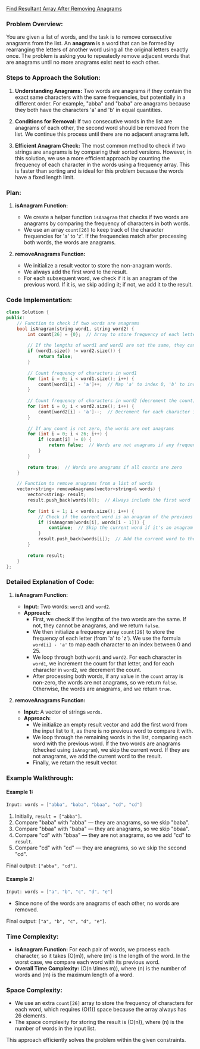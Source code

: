[Find Resultant Array After Removing Anagrams](https://leetcode.com/problems/find-resultant-array-after-removing-anagrams/description/)


### Problem Overview:
You are given a list of words, and the task is to remove consecutive anagrams from the list. An **anagram** is a word that can be formed by rearranging the letters of another word using all the original letters exactly once. The problem is asking you to repeatedly remove adjacent words that are anagrams until no more anagrams exist next to each other.

### Steps to Approach the Solution:

1. **Understanding Anagrams:**
   Two words are anagrams if they contain the exact same characters with the same frequencies, but potentially in a different order. For example, "abba" and "baba" are anagrams because they both have the characters 'a' and 'b' in equal quantities.

2. **Conditions for Removal:**
   If two consecutive words in the list are anagrams of each other, the second word should be removed from the list. We continue this process until there are no adjacent anagrams left.

3. **Efficient Anagram Check:**
   The most common method to check if two strings are anagrams is by comparing their sorted versions. However, in this solution, we use a more efficient approach by counting the frequency of each character in the words using a frequency array. This is faster than sorting and is ideal for this problem because the words have a fixed length limit.

### Plan:
1. **isAnagram Function:**
   - We create a helper function `isAnagram` that checks if two words are anagrams by comparing the frequency of characters in both words.
   - We use an array `count[26]` to keep track of the character frequencies for 'a' to 'z'. If the frequencies match after processing both words, the words are anagrams.

2. **removeAnagrams Function:**
   - We initialize a result vector to store the non-anagram words.
   - We always add the first word to the result.
   - For each subsequent word, we check if it is an anagram of the previous word. If it is, we skip adding it; if not, we add it to the result.

### Code Implementation:

```cpp
class Solution {
public:
    // Function to check if two words are anagrams
    bool isAnagram(string word1, string word2) {
        int count[26] = {0};  // Array to store frequency of each letter
        
        // If the lengths of word1 and word2 are not the same, they can't be anagrams
        if (word1.size() != word2.size()) {
            return false;
        }
        
        // Count frequency of characters in word1
        for (int i = 0; i < word1.size(); i++) {
            count[word1[i] - 'a']++;  // Map 'a' to index 0, 'b' to index 1, ..., 'z' to index 25
        }
        
        // Count frequency of characters in word2 (decrement the count)
        for (int i = 0; i < word2.size(); i++) {
            count[word2[i] - 'a']--;  // Decrement for each character in word2
        }
        
        // If any count is not zero, the words are not anagrams
        for (int i = 0; i < 26; i++) {
            if (count[i] != 0) {
                return false;  // Words are not anagrams if any frequency doesn't match
            }
        }
        
        return true;  // Words are anagrams if all counts are zero
    }

    // Function to remove anagrams from a list of words
    vector<string> removeAnagrams(vector<string>& words) {
        vector<string> result;
        result.push_back(words[0]);  // Always include the first word
        
        for (int i = 1; i < words.size(); i++) {
            // Check if the current word is an anagram of the previous one
            if (isAnagram(words[i], words[i - 1])) {
                continue;  // Skip the current word if it's an anagram
            }
            result.push_back(words[i]);  // Add the current word to the result
        }
        
        return result;
    }
};
```

### Detailed Explanation of Code:

1. **isAnagram Function:**
   - **Input:** Two words: `word1` and `word2`.
   - **Approach:**
     - First, we check if the lengths of the two words are the same. If not, they cannot be anagrams, and we return `false`.
     - We then initialize a frequency array `count[26]` to store the frequency of each letter (from 'a' to 'z'). We use the formula `word[i] - 'a'` to map each character to an index between 0 and 25.
     - We loop through both `word1` and `word2`. For each character in `word1`, we increment the count for that letter, and for each character in `word2`, we decrement the count.
     - After processing both words, if any value in the `count` array is non-zero, the words are not anagrams, so we return `false`. Otherwise, the words are anagrams, and we return `true`.

2. **removeAnagrams Function:**
   - **Input:** A vector of strings `words`.
   - **Approach:**
     - We initialize an empty result vector and add the first word from the input list to it, as there is no previous word to compare it with.
     - We loop through the remaining words in the list, comparing each word with the previous word. If the two words are anagrams (checked using `isAnagram`), we skip the current word. If they are not anagrams, we add the current word to the result.
     - Finally, we return the result vector.

### Example Walkthrough:

#### Example 1:
```cpp
Input: words = ["abba", "baba", "bbaa", "cd", "cd"]
```

1. Initially, `result = ["abba"]`.
2. Compare "baba" with "abba" — they are anagrams, so we skip "baba".
3. Compare "bbaa" with "baba" — they are anagrams, so we skip "bbaa".
4. Compare "cd" with "bbaa" — they are not anagrams, so we add "cd" to `result`.
5. Compare "cd" with "cd" — they are anagrams, so we skip the second "cd".

Final output: `["abba", "cd"]`.

#### Example 2:
```cpp
Input: words = ["a", "b", "c", "d", "e"]
```

- Since none of the words are anagrams of each other, no words are removed.

Final output: `["a", "b", "c", "d", "e"]`.

### Time Complexity:
- **isAnagram Function:** For each pair of words, we process each character, so it takes \(O(m)\), where \(m\) is the length of the word. In the worst case, we compare each word with its previous word.
- **Overall Time Complexity:** \(O(n \times m)\), where \(n\) is the number of words and \(m\) is the maximum length of a word.

### Space Complexity:
- We use an extra `count[26]` array to store the frequency of characters for each word, which requires \(O(1)\) space because the array always has 26 elements.
- The space complexity for storing the result is \(O(n)\), where \(n\) is the number of words in the input list.

This approach efficiently solves the problem within the given constraints.